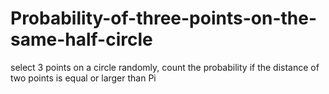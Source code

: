Probability-of-three-points-on-the-same-half-circle
===================================================
select 3 points on a circle randomly, count the probability if the distance of two points is equal or larger than Pi
